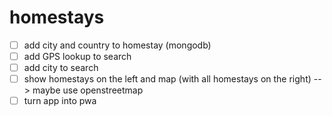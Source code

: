 # homestays
- [ ] add city and country to homestay (mongodb)
- [ ] add GPS lookup to search
- [ ] add city to search
- [ ] show homestays on the left and map (with all homestays on the right) --> maybe use openstreetmap
- [ ] turn app into pwa
